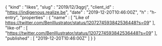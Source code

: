 {
  "kind" : "likes",
  "slug" : "2019/12/3qgrj",
  "client_id" : "https://indigenous.realize.be",
  "date" : "2019-12-20T10:46:00Z",
  "h" : "h-entry",
  "properties" : {
    "name" : [ "Like of https://twitter.com/BenIllustrator/status/1207274593842536448?s=09" ],
    "like-of" : [ "https://twitter.com/BenIllustrator/status/1207274593842536448?s=09" ],
    "published" : [ "2019-12-20T10:46:00Z" ]
  }
}
